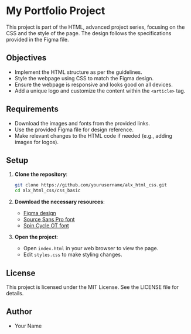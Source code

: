# My Portfolio Project

This project is part of the HTML, advanced project series, focusing on the CSS and the style of the page. The design follows the specifications provided in the Figma file.

## Objectives

- Implement the HTML structure as per the guidelines.
- Style the webpage using CSS to match the Figma design.
- Ensure the webpage is responsive and looks good on all devices.
- Add a unique logo and customize the content within the `<article>` tag.

## Requirements

- Download the images and fonts from the provided links.
- Use the provided Figma file for design reference.
- Make relevant changes to the HTML code if needed (e.g., adding images for logos).

## Setup

1. **Clone the repository**:
    ```sh
    git clone https://github.com/yourusername/alx_html_css.git
    cd alx_html_css/css_basic
    ```

2. **Download the necessary resources**:
    - [Figma design](https://www.figma.com/file/your-figma-file)
    - [Source Sans Pro font](https://fonts.google.com/specimen/Source+Sans+Pro)
    - [Spin Cycle OT font](https://www.fontspace.com/spin-cycle-font-f17916)

3. **Open the project**:
    - Open `index.html` in your web browser to view the page.
    - Edit `styles.css` to make styling changes.

## License

This project is licensed under the MIT License. See the LICENSE file for details.

## Author

- Your Name

